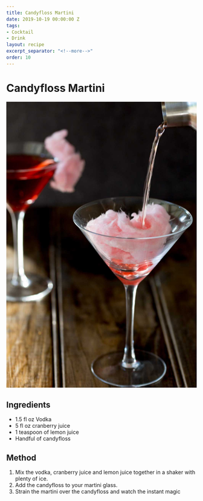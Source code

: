```yaml
---
title: Candyfloss Martini
date: 2019-10-19 00:00:00 Z
tags:
- Cocktail
- Drink
layout: recipe
excerpt_separator: "<!--more-->"
order: 10
---
```


# Candyfloss Martini

<!--more-->

[![Candyfloss Martini](/_uploads/martini.jpg)](/_uploads/martini.jpg)

## Ingredients

- 1.5 fl oz Vodka
- 5 fl oz cranberry juice
- 1 teaspoon of lemon juice
- Handful of candyfloss


## Method

1. Mix the vodka, cranberry juice and lemon juice together in a shaker with plenty of ice.
2. Add the candyfloss to your martini glass.
3. Strain the martini over the candyfloss and watch the instant magic
